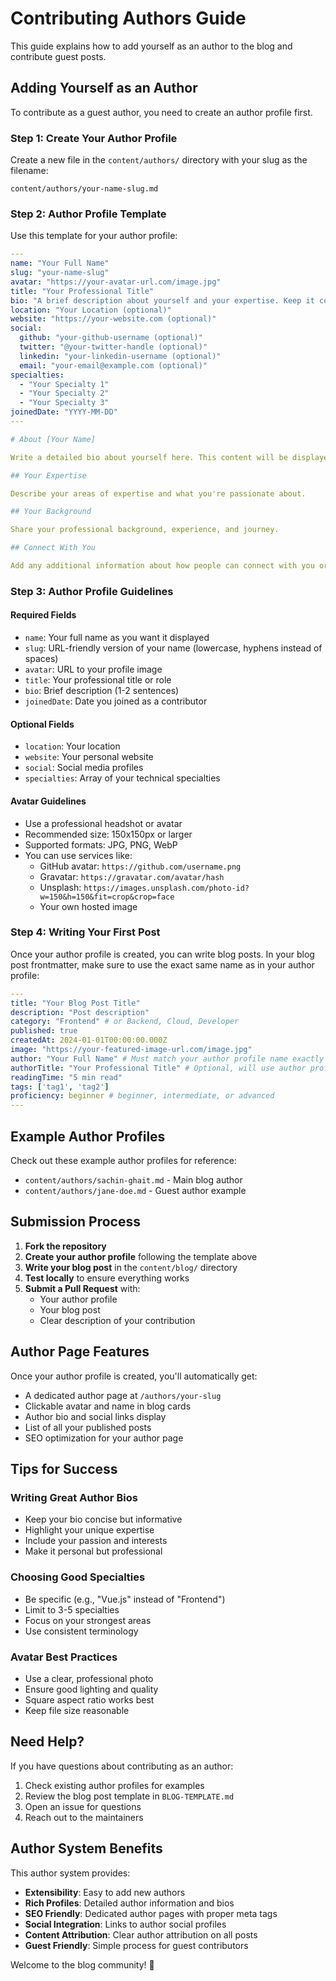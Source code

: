 # Contributing Authors Guide

This guide explains how to add yourself as an author to the blog and contribute guest posts.

## Adding Yourself as an Author

To contribute as a guest author, you need to create an author profile first.

### Step 1: Create Your Author Profile

Create a new file in the `content/authors/` directory with your slug as the filename:

```
content/authors/your-name-slug.md
```

### Step 2: Author Profile Template

Use this template for your author profile:

```yaml
---
name: "Your Full Name"
slug: "your-name-slug"
avatar: "https://your-avatar-url.com/image.jpg"
title: "Your Professional Title"
bio: "A brief description about yourself and your expertise. Keep it concise but informative."
location: "Your Location (optional)"
website: "https://your-website.com (optional)"
social:
  github: "your-github-username (optional)"
  twitter: "@your-twitter-handle (optional)"
  linkedin: "your-linkedin-username (optional)"
  email: "your-email@example.com (optional)"
specialties:
  - "Your Specialty 1"
  - "Your Specialty 2"
  - "Your Specialty 3"
joinedDate: "YYYY-MM-DD"
---

# About [Your Name]

Write a detailed bio about yourself here. This content will be displayed on your author page.

## Your Expertise

Describe your areas of expertise and what you're passionate about.

## Your Background

Share your professional background, experience, and journey.

## Connect With You

Add any additional information about how people can connect with you or learn more about your work.
```

### Step 3: Author Profile Guidelines

#### Required Fields
- `name`: Your full name as you want it displayed
- `slug`: URL-friendly version of your name (lowercase, hyphens instead of spaces)
- `avatar`: URL to your profile image
- `title`: Your professional title or role
- `bio`: Brief description (1-2 sentences)
- `joinedDate`: Date you joined as a contributor

#### Optional Fields
- `location`: Your location
- `website`: Your personal website
- `social`: Social media profiles
- `specialties`: Array of your technical specialties

#### Avatar Guidelines
- Use a professional headshot or avatar
- Recommended size: 150x150px or larger
- Supported formats: JPG, PNG, WebP
- You can use services like:
  - GitHub avatar: `https://github.com/username.png`
  - Gravatar: `https://gravatar.com/avatar/hash`
  - Unsplash: `https://images.unsplash.com/photo-id?w=150&h=150&fit=crop&crop=face`
  - Your own hosted image

### Step 4: Writing Your First Post

Once your author profile is created, you can write blog posts. In your blog post frontmatter, make sure to use the exact same name as in your author profile:

```yaml
---
title: "Your Blog Post Title"
description: "Post description"
category: "Frontend" # or Backend, Cloud, Developer
published: true
createdAt: 2024-01-01T00:00:00.000Z
image: "https://your-featured-image-url.com/image.jpg"
author: "Your Full Name" # Must match your author profile name exactly
authorTitle: "Your Professional Title" # Optional, will use author profile if not provided
readingTime: "5 min read"
tags: ['tag1', 'tag2']
proficiency: beginner # beginner, intermediate, or advanced
---
```

## Example Author Profiles

Check out these example author profiles for reference:
- `content/authors/sachin-ghait.md` - Main blog author
- `content/authors/jane-doe.md` - Guest author example

## Submission Process

1. **Fork the repository**
2. **Create your author profile** following the template above
3. **Write your blog post** in the `content/blog/` directory
4. **Test locally** to ensure everything works
5. **Submit a Pull Request** with:
   - Your author profile
   - Your blog post
   - Clear description of your contribution

## Author Page Features

Once your author profile is created, you'll automatically get:
- A dedicated author page at `/authors/your-slug`
- Clickable avatar and name in blog cards
- Author bio and social links display
- List of all your published posts
- SEO optimization for your author page

## Tips for Success

### Writing Great Author Bios
- Keep your bio concise but informative
- Highlight your unique expertise
- Include your passion and interests
- Make it personal but professional

### Choosing Good Specialties
- Be specific (e.g., "Vue.js" instead of "Frontend")
- Limit to 3-5 specialties
- Focus on your strongest areas
- Use consistent terminology

### Avatar Best Practices
- Use a clear, professional photo
- Ensure good lighting and quality
- Square aspect ratio works best
- Keep file size reasonable

## Need Help?

If you have questions about contributing as an author:
1. Check existing author profiles for examples
2. Review the blog post template in `BLOG-TEMPLATE.md`
3. Open an issue for questions
4. Reach out to the maintainers

## Author System Benefits

This author system provides:
- **Extensibility**: Easy to add new authors
- **Rich Profiles**: Detailed author information and bios
- **SEO Friendly**: Dedicated author pages with proper meta tags
- **Social Integration**: Links to author social profiles
- **Content Attribution**: Clear author attribution on all posts
- **Guest Friendly**: Simple process for guest contributors

Welcome to the blog community! 🎉
